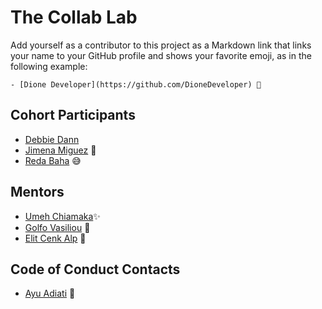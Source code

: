 # The Collab Lab

Add yourself as a contributor to this project as a Markdown link that links your name to your GitHub profile and shows your favorite emoji, as in the following example:

    - [Dione Developer](https://github.com/DioneDeveloper) 💅

## Cohort Participants

- [Debbie Dann](https://github.com/hellodeborahuk)
- [Jimena Miguez](https://github.com/JimeBlue) 🚀
- [Reda Baha](https://github.com/redapy) 😅

## Mentors

- [Umeh Chiamaka](https://github.com/Amaka202)✨
- [Golfo Vasiliou](https://github.com/faysvas) 🐶
- [Elit Cenk Alp](https://github.com/elitcenk) 🐹

## Code of Conduct Contacts

- [Ayu Adiati](https://github.com/adiati98) 🤩
